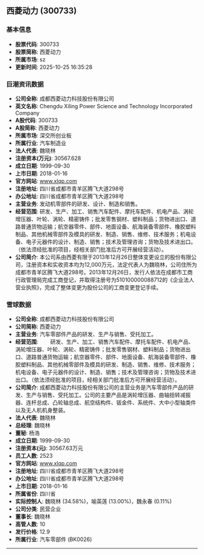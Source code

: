 ## 西菱动力 (300733)

### 基本信息

- **股票代码**: 300733
- **股票简称**: 西菱动力
- **所属市场**: sz
- **更新时间**: 2025-10-25 16:35:28

### 巨潮资讯数据

- **公司全称**: 成都西菱动力科技股份有限公司
- **英文名称**: Chengdu Xiling Power Science and Technology Incorporated Company
- **A股代码**: 300733
- **A股简称**: 西菱动力
- **所属市场**: 深交所创业板
- **所属行业**: 汽车制造业
- **法人代表**: 魏晓林
- **注册资本(万元)**: 30567.628
- **成立日期**: 1999-09-30
- **上市日期**: 2018-01-16
- **官方网站**: www.xlqp.com
- **注册地址**: 四川省成都市青羊区腾飞大道298号
- **办公地址**: 四川省成都市青羊区腾飞大道298号
- **主营业务**: 发动机零部件的研发、设计、制造和销售。
- **经营范围**: 研发、生产、加工、销售汽车配件、摩托车配件、机电产品、涡轮增压器、叶轮、涡轮、精密铸件；批发零售钢材、塑料制品；货物进出口、道路普通货物运输；航空器零件、部件、地面设备、航海装备零部件、橡胶塑料制品、其他机械零部件及模具的研发、制造、销售、维修、技术服务；机电设备、电子元器件的设计、制造、销售；技术及管理咨询；货物及技术进出口。（依法须经批准的项目，经相关部门批准后方可开展经营活动）。
- **公司简介**: 本公司系由西菱有限于2013年12月26日整体变更设立的股份有限公司，注册资本和实收资本均为12,000万元，法定代表人为魏晓林，公司住所为成都市青羊区腾飞大道298号。2013年12月26日，发行人依法在成都市工商行政管理局完成工商登记，并取得注册号为510100000088712的《企业法人营业执照》，完成了整体变更为股份公司的工商变更登记手续。

### 雪球数据

- **公司全称**: 成都西菱动力科技股份有限公司
- **公司简称**: 西菱动力
- **主营业务**: 汽车零部件产品的研发、生产与销售、受托加工。
- **经营范围**: 　　研发、生产、加工、销售汽车配件、摩托车配件、机电产品、涡轮增压器、叶轮、涡轮、精密铸件；批发零售钢材、塑料制品；货物进出口、道路普通货物运输；航空器零件、部件、地面设备、航海装备零部件、橡胶塑料制品、其他机械零部件及模具的研发、制造、销售、维修、技术服务；机电设备、电子元器件的设计、制造、销售；技术及管理咨询；货物及技术进出口。（依法须经批准的项目，经相关部门批准后方可开展经营活动）。
- **公司简介**: 成都西菱动力科技股份有限公司的主营业务是汽车零部件产品的研发、生产与销售、受托加工。公司的主要产品是涡轮增压器、曲轴扭转减振器、连杆总成、凸轮轴总成、航空结构件、钣金件、系统件、大中小型轴类件以及无人机机身整装。
- **法人代表**: 魏晓林
- **总经理**: 魏晓林
- **董秘**: 杨浩
- **成立日期**: 1999-09-30
- **注册资本(元)**: 30567.63万元
- **员工人数**: 2523
- **官方网站**: www.xlqp.com
- **注册地址**: 四川省成都市青羊区腾飞大道298号
- **办公地址**: 四川省成都市青羊区腾飞大道298号
- **上市日期**: 2018-01-16
- **所属省份**: 四川省
- **实际控制人**: 魏晓林 (34.58%)，喻英莲 (13.00%)，魏永春 (0.11%)
- **公司分类**: 民营企业
- **董事长**: 魏晓林
- **高管人数**: 10
- **发行价格**: 12.9
- **所属行业**: 汽车零部件 (BK0026)

---